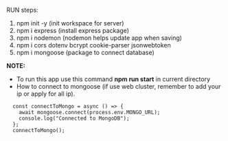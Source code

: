 RUN steps:

1. npm init -y (init workspace for server)
2. npm i express (install express package)
3. npm i nodemon (nodemon helps update app when saving)
4. npm i cors dotenv bcrypt cookie-parser jsonwebtoken
5. npm i mongoose (package to connect database)

**NOTE:** 
- To run this app use this command **npm run start** in current directory
- How to connect to mongoose (if use web cluster, remember to add your ip or apply for all ip).
```
  const connectToMongo = async () => {
    await mongoose.connect(process.env.MONGO_URL);
    console.log("Connected to MongoDB");
  };
  connectToMongo();
```
